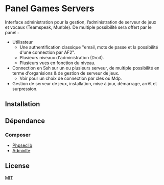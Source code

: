 # Panel Games Servers

Interface administration pour la gestion, l’administration de serveur de jeux et vocaux (Teamspeak, Munble). De multiple possibilité sera offert par le panel :
* Utilisateur
  * Une authentification classique "email, mots de passe et la possibilité d'une connection par AF2".
  * Plusieurs niveaux d'administration (Droit).
  * Plusieurs vues en fonction du niveau.
* Connection en Ssh sur un ou plusieurs serveur, de multiple possibilité en terme d'organisions & de gestion de serveur de jeux.
  * Voir pour un choix de connection par cles ou Mdp.
* Gestion de serveur de jeux, installation, mise à jour, démarrage, arrêt et surpression.

## Installation

## Dépendance

### Composer

* [Phpseclib](http://phpseclib.sourceforge.net/)
* [Adminlte](https://adminlte.io/)

## License

[MIT](#LICENSE)
